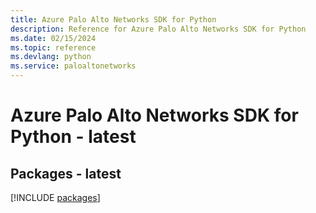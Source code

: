 ```yaml
---
title: Azure Palo Alto Networks SDK for Python
description: Reference for Azure Palo Alto Networks SDK for Python
ms.date: 02/15/2024
ms.topic: reference
ms.devlang: python
ms.service: paloaltonetworks
---
```

# Azure Palo Alto Networks SDK for Python - latest
## Packages - latest
[!INCLUDE [packages](palo-alto-networks-index.md)]